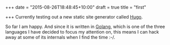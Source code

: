 +++
date = "2015-08-26T18:48:45+10:00"
draft = true
title = "first"

+++
Currently testing out a new static site generator called
[Hugo](http://gohugo.io).

So far I am happy. And since it is written in [Golang](http://golang.org),
which is one of the three languages I have decided to focus my attention on,
this means I can hack away at some of its internals when I find the time :-/.
